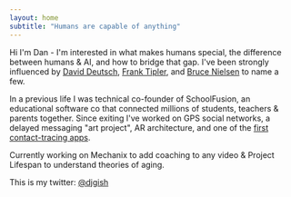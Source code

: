 ```yaml
---
layout: home
subtitle: "Humans are capable of anything"
---
```


Hi I'm Dan - I'm interested in what makes humans special, the difference between humans & AI, and how to bridge that gap. I've been strongly influenced by [David Deutsch](https://en.wikipedia.org/wiki/David_Deutsch), [Frank Tipler](https://en.wikipedia.org/wiki/Frank_J._Tipler), and [Bruce Nielsen](https://x.com/bnielson01) to name a few.  

In a previous life I was technical co-founder of SchoolFusion, an educational software co that connected millions of students, teachers & parents together. Since exiting I've worked on GPS social networks, a delayed messaging "art project", AR architecture, and one of the [first contact-tracing apps](https://www.cbsnews.com/colorado/news/coronavirus-social-smart-contact-tracing-app/).

Currently working on Mechanix to add coaching to any video & Project Lifespan to understand theories of aging.

This is my twitter: [@djgish](https://x.com/djgish)
